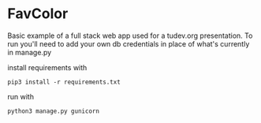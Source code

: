 # FavColor
Basic example of a full stack web app used for a tudev.org presentation. To
run you'll need to add your own db credentials in place of what's currently
in manage.py

install requirements with
```
pip3 install -r requirements.txt
```

run with 
```
python3 manage.py gunicorn
```
